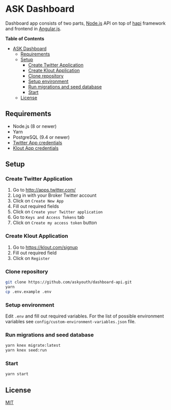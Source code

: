 # ASK Dashboard

Dashboard app consists of two parts, [Node.js](https://nodejs.org/) API on top of [hapi](https://hapijs.com/) framework and frontend in [Angular.js](https://angularjs.org/).

<!-- markdown-toc start - Don't edit this section. Run M-x markdown-toc-refresh-toc -->
**Table of Contents**

- [ASK Dashboard](#ask-dashboard)
    - [Requirements](#requirements)
    - [Setup](#setup)
        - [Create Twitter Application](#create-twitter-application)
        - [Create Klout Application](#create-klout-application)
        - [Clone repository](#clone-repository)
        - [Setup environment](#setup-environment)
        - [Run migrations and seed database](#run-migrations-and-seed-database)
        - [Start](#start)
    - [License](#license)

<!-- markdown-toc end -->

## Requirements

* Node.js (8 or newer)
* Yarn
* PostgreSQL (9.4 or newer)
* [Twitter App credentials](https://apps.twitter.com/app/new)
* [Klout App credentials](https://developer.klout.com/apps)

## Setup

### Create Twitter Application

1. Go to http://apps.twitter.com/
2. Log in with your Broker Twitter account
3. Click on `Create New App`
4. Fill out required fields
5. Click on `Create your Twitter application`
6. Go to `Keys and Access Tokens` tab
7. Click on `Create my access token` button

### Create Klout Application

1. Go to https://klout.com/signup
2. Fill out required field
3. Click on `Register`

### Clone repository

```bash
git clone https://github.com/askyouth/dashboard-api.git 
yarn
cp .env.example .env
```

### Setup environment

Edit `.env` and fill out required variables. For the list of possible environment variables see `config/custom-environment-variables.json` file.

### Run migrations and seed database

```bash
yarn knex migrate:latest
yarn knex seed:run
```

### Start

```bash
yarn start
```

## License

[MIT](https://github.com/askyouth/dashboard-api/blob/master/LICENSE)
